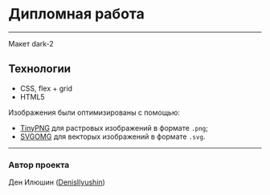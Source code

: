 # Дипломная работа
---
Макет dark-2

## Технологии

- CSS, flex + grid
- HTML5

Изображения были оптимизированы с помощью:
- [TinyPNG](https://tinypng.com/) для растровых изображений в формате `.png`;
- [SVGOMG](https://jakearchibald.github.io/svgomg/) для векторых изображений в формате `.svg`.

---
### Автор проекта

Ден Илюшин ([DenisIlyushin](https://github.com/DenisIlyushin/))
